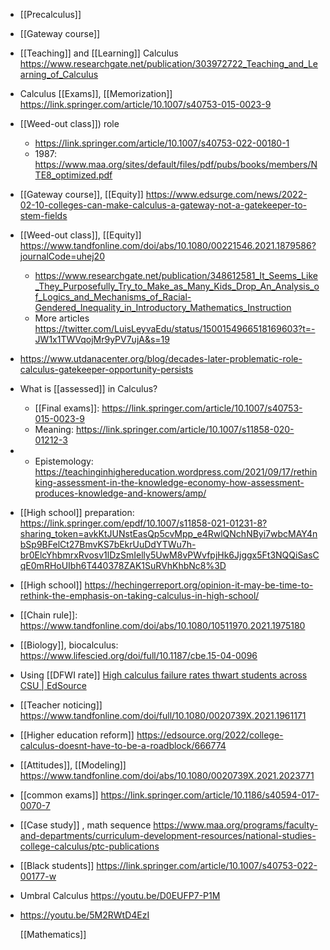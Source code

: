 - [[Precalculus]]
- [[Gateway course]]
- [[Teaching]] and [[Learning]] Calculus https://www.researchgate.net/publication/303972722_Teaching_and_Learning_of_Calculus
- Calculus [[Exams]], [[Memorization]] https://link.springer.com/article/10.1007/s40753-015-0023-9
- [[Weed-out class]]) role
	- https://link.springer.com/article/10.1007/s40753-022-00180-1
	- 1987: https://www.maa.org/sites/default/files/pdf/pubs/books/members/NTE8_optimized.pdf
- [[Gateway course]], [[Equity]] https://www.edsurge.com/news/2022-02-10-colleges-can-make-calculus-a-gateway-not-a-gatekeeper-to-stem-fields
- [[Weed-out class]], [[Equity]] https://www.tandfonline.com/doi/abs/10.1080/00221546.2021.1879586?journalCode=uhej20
	- https://www.researchgate.net/publication/348612581_It_Seems_Like_They_Purposefully_Try_to_Make_as_Many_Kids_Drop_An_Analysis_of_Logics_and_Mechanisms_of_Racial-Gendered_Inequality_in_Introductory_Mathematics_Instruction
	- More articles https://twitter.com/LuisLeyvaEdu/status/1500154966518169603?t=-JW1x1TWVqojMr9yPV7ujA&s=19
- https://www.utdanacenter.org/blog/decades-later-problematic-role-calculus-gatekeeper-opportunity-persists
- What is [[assessed]] in Calculus?
	- [[Final exams]]: https://link.springer.com/article/10.1007/s40753-015-0023-9
	- Meaning: https://link.springer.com/article/10.1007/s11858-020-01212-3
- -  Epistemology: https://teachinginhighereducation.wordpress.com/2021/09/17/rethinking-assessment-in-the-knowledge-economy-how-assessment-produces-knowledge-and-knowers/amp/
- [[High school]] preparation: https://link.springer.com/epdf/10.1007/s11858-021-01231-8?sharing_token=avkKtJUNstEasQp5cvMpp_e4RwlQNchNByi7wbcMAY4nbSp9BFelCt27BmvKS7bEkrUuDdYTWu7h-br0ElcYhbmrxRvosv1lDzSmIelly5UwM8vPWvfpjHk6Jjggx5Ft3NQQiSasCqE0mRHoUIbh6T440378ZAK1SuRVhKhbNc8%3D
- [[High school]] https://hechingerreport.org/opinion-it-may-be-time-to-rethink-the-emphasis-on-taking-calculus-in-high-school/
- [[Chain rule]]: https://www.tandfonline.com/doi/abs/10.1080/10511970.2021.1975180
- [[Biology]], biocalculus: https://www.lifescied.org/doi/full/10.1187/cbe.15-04-0096
- Using [[DFWI rate]] [High calculus failure rates thwart students across CSU | EdSource](https://edsource.org/2022/high-calculus-failure-rates-thwart-students-across-csu/664771)
- [[Teacher noticing]] https://www.tandfonline.com/doi/full/10.1080/0020739X.2021.1961171
- [[Higher education reform]] https://edsource.org/2022/college-calculus-doesnt-have-to-be-a-roadblock/666774
- [[Attitudes]], [[Modeling]] https://www.tandfonline.com/doi/abs/10.1080/0020739X.2021.2023771
- [[common exams]] https://link.springer.com/article/10.1186/s40594-017-0070-7
- [[Case study]] , math sequence https://www.maa.org/programs/faculty-and-departments/curriculum-development-resources/national-studies-college-calculus/ptc-publications
- [[Black students]] https://link.springer.com/article/10.1007/s40753-022-00177-w
- Umbral Calculus https://youtu.be/D0EUFP7-P1M
- https://youtu.be/5M2RWtD4EzI
  
  [[Mathematics]]